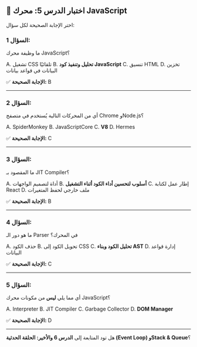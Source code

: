 ## 📝 اختبار الدرس 5: محرك JavaScript

اختر الإجابة الصحيحة لكل سؤال:

### السؤال 1:
ما وظيفة محرك JavaScript؟

A. تشغيل CSS تلقائيًا
B. **تحليل وتنفيذ كود JavaScript**
C. تنسيق HTML
D. تخزين البيانات في قواعد بيانات

✅ **الإجابة الصحيحة:** B

---

### السؤال 2:
أي من المحركات التالية يُستخدم في متصفح Chrome وNode.js؟

A. SpiderMonkey
B. JavaScriptCore
C. **V8**
D. Hermes

✅ **الإجابة الصحيحة:** C

---

### السؤال 3:
ما المقصود بـ JIT Compiler؟

A. أداة لتصميم الواجهات
B. **أسلوب لتحسين أداء الكود أثناء التشغيل**
C. إطار عمل لكتابة React
D. ملف خارجي لحفظ المتغيرات

✅ **الإجابة الصحيحة:** B

---

### السؤال 4:
ما هو دور الـ Parser في المحرك؟

A. حذف الكود
B. تحويل الكود إلى CSS
C. **تحليل الكود وبناء AST**
D. إدارة قواعد البيانات

✅ **الإجابة الصحيحة:** C

---

### السؤال 5:
أي مما يلي **ليس** من مكونات محرك JavaScript؟

A. Interpreter
B. JIT Compiler
C. Garbage Collector
D. **DOM Manager**

✅ **الإجابة الصحيحة:** D

---

هل تود المتابعة إلى **الدرس 6 والأخير: الحلقة الحدثية (Event Loop) وStack & Queue**؟